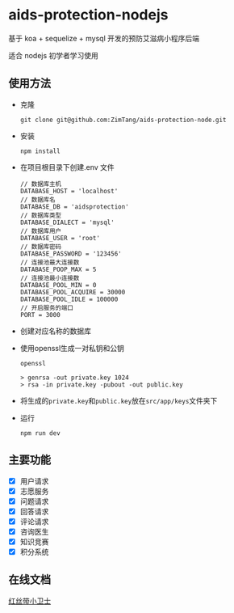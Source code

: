 # aids-protection-nodejs

基于 koa + sequelize + mysql 开发的预防艾滋病小程序后端

适合 nodejs 初学者学习使用

## 使用方法

- 克隆

    `git clone git@github.com:ZimTang/aids-protection-node.git`

- 安装

    `npm install`

- 在项目根目录下创建.env 文件

    ```.env
    // 数据库主机
    DATABASE_HOST = 'localhost'
    // 数据库名
    DATABASE_DB = 'aidsprotection'
    // 数据库类型
    DATABASE_DIALECT = 'mysql'
    // 数据库用户
    DATABASE_USER = 'root'
    // 数据库密码
    DATABASE_PASSWORD = '123456'
    // 连接池最大连接数
    DATABASE_POOP_MAX = 5
    // 连接池最小连接数
    DATABASE_POOL_MIN = 0
    DATABASE_POOL_ACQUIRE = 30000
    DATABASE_POOL_IDLE = 100000
    // 开启服务的端口
    PORT = 3000
    ```

- 创建对应名称的数据库
- 使用openssl生成一对私钥和公钥
  ```shell
  openssl

  > genrsa -out private.key 1024
  > rsa -in private.key -pubout -out public.key
  ```
- 将生成的`private.key`和`public.key`放在`src/app/keys`文件夹下
- 运行

    `npm run dev`

## 主要功能

-   [x] 用户请求
-   [x] 志愿服务
-   [x] 问题请求
-   [x] 回答请求
-   [x] 评论请求
-   [x] 咨询医生
-   [x] 知识竞赛
-   [x] 积分系统

## 在线文档

[红丝带小卫士](https://docs.apipost.cn/preview/45631c3c545bca4f/d9d125c72b5afdc3)
